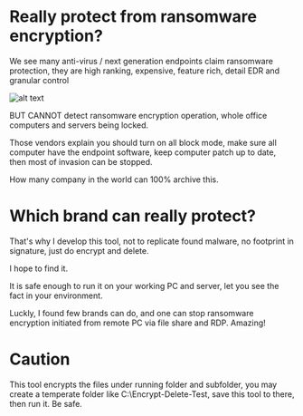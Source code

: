 # Really protect from ransomware encryption?
We see many anti-virus / next generation endpoints claim ransomware protection, they are high ranking, expensive, feature rich, detail EDR and granular control

![alt text](https://i1.wp.com/sandiegofreepress.org/wp-content/uploads/2015/12/gold-toilet-paper.jpg?fit=240%2C210&ssl=1)

 BUT CANNOT detect ransomware encryption operation, whole office computers and servers being locked.

Those vendors explain you should turn on all block mode, make sure all computer have the endpoint software, keep computer patch up to date, then most of invasion can be stopped.

How many company in the world can 100% archive this.

# Which brand can really protect?

That's why I develop this tool, not to replicate found malware, no footprint in signature, just do encrypt and delete.

I hope to find it.

It is safe enough to run it on your working PC and server, let you see the fact in your environment.

Luckly, I found few brands can do, and one can stop ransomware encryption initiated from remote PC via file share and RDP.  Amazing!

# Caution

This tool encrypts the files under running folder and subfolder, you may create a temperate folder like C:\Encrypt-Delete-Test\, save this tool to there, then run it.  Be safe.
